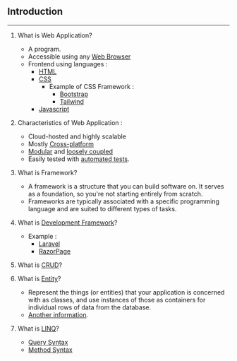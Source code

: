 ## Introduction

***

1. What is Web Application?
    
   - A program. 
   - Accessible using any [Web Browser](https://www.techtarget.com/whatis/definition/browser)
   - Frontend using languages : 
        - [HTML](https://www.w3schools.com/html/html_intro.asp)
        - [CSS](https://www.w3schools.com/css/css_intro.asp)
            - Example of CSS Framework :
                - [Bootstrap](https://getbootstrap.com/docs/5.2/getting-started/introduction/)
                - [Tailwind](https://tailwindcss.com/docs/installation) 
        - [Javascript]([https://www.w3schools.com/js/js_intro.asp](https://developer.mozilla.org/en-US/docs/Learn/JavaScript/First_steps/What_is_JavaScript))

2. Characteristics of Web Application :
    
   - Cloud-hosted and highly scalable
   - Mostly [Cross-platform](https://www.techopedia.com/definition/17056/cross-platform)
   - [Modular](https://www.techopedia.com/definition/24771/modular) and [loosely coupled](https://www.johnhagel.com/loosely-coupled-a-term-worth-understanding/#:~:text=A%20good%20working%20definition%3A%20loosely,unanticipated%20changes%20within%20other%20modules.)
   - Easily tested with [automated tests](https://www.guru99.com/automation-testing.html). 

4. What is Framework?
    
   - A framework is a structure that you can build software on. It serves as a foundation, so you're not starting entirely from scratch. 
   - Frameworks are typically associated with a specific programming language and are suited to different types of tasks.

5. What is [Development Framework](https://community.spiceworks.com/topic/2454847-what-is-a-development-framework-why-use-a-development-framework)?
   - Example :
        - [Laravel](https://laravel.com/)
        - [RazorPage](https://www.learnrazorpages.com/)

6. What is [CRUD](https://www.sumologic.com/glossary/crud/#:~:text=CRUD%20Meaning%3A%20CRUD%20is%20an,%2C%20read%2C%20update%20and%20delete.)?

7. What is [Entity](https://www.entityframeworktutorial.net/what-is-entityframework.aspx)?
   - Represent the things (or entities) that your application is concerned with as classes, and use instances of those as containers for individual rows of data from the database.
   - [Another information](https://www.learnrazorpages.com/razor-pages/tutorial/bakery/create-model).

8. What is [LINQ](https://www.tutorialsteacher.com/linq/what-is-linq)?
   - [Query Syntax](https://www.tutorialsteacher.com/linq/linq-query-syntax)
   - [Method Syntax](https://www.geeksforgeeks.org/linq-method-syntax/#:~:text=In%20LINQ%2C%20Method%20Syntax%20is,method%20syntax%20at%20compile%20time.) 
    
